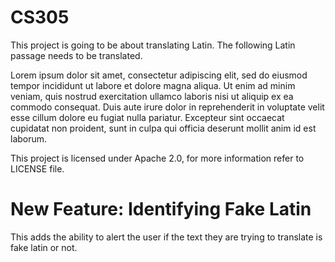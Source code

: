 # CS305

This project is going to be about translating Latin. The following Latin passage needs to be translated.

Lorem ipsum dolor sit amet, consectetur adipiscing elit, sed do eiusmod tempor incididunt ut labore et dolore magna aliqua. Ut enim ad minim veniam, quis nostrud exercitation ullamco laboris nisi ut aliquip ex ea commodo consequat. Duis aute irure dolor in reprehenderit in voluptate velit esse cillum dolore eu fugiat nulla pariatur. Excepteur sint occaecat cupidatat non proident, sunt in culpa qui officia deserunt mollit anim id est laborum.

This project is licensed under Apache 2.0, for more information refer to LICENSE file.

# New Feature: Identifying Fake Latin
This adds the ability to alert the user if the text they are trying to translate is fake latin or not. 
